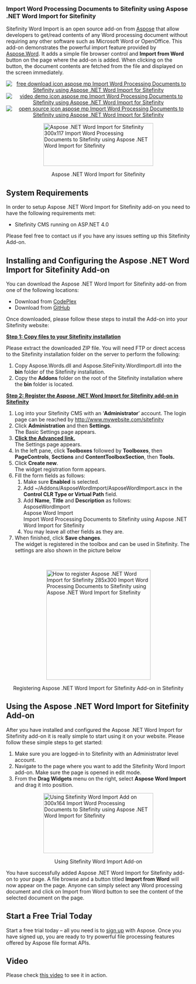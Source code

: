 <h3>Import Word Processing Documents to Sitefinity using Aspose .NET Word Import for Sitefinity</h3>
<div>
<p>Sitefinity Word Import is an open source add-on from <a href="http://www.aspose.com/"> Aspose</a> that allow developers to get/read contents of any Word processing document without requiring any other software such as Microsoft Word or OpenOffice. This add-on demonstrates the powerful import feature provided by <a href="http://www.aspose.com/word-component-suite.aspx">Aspose.Word</a>. It adds a simple file browser control and <strong>Import from Word</strong> button on the page where the add-on is added. When clicking on the button, the document contents are fetched from the file and displayed on the screen immediately.</p>
<p style="text-align: center;"><a title="Free Download - Aspose .NET Word Import for Sitefinity" href="https://asposesitefinity.codeplex.com/releases"><img title="Free Download - Aspose .NET Word Import for Sitefinity" src="http://cdn.aspose.com/Images/marketplace/free-download-icon-aspose-mp.png" alt="free download icon aspose mp Import Word Processing Documents to Sitefinity using Aspose .NET Word Import for Sitefinity" /></a> <a title="Video Demo - Aspose .NET Word Import for Sitefinity" href="https://www.youtube.com/watch?v=vDrYfarX9Ok"> <img title="Sync Sitefinity Users with Google Contacts using Aspose .NET Word Import for Sitefinity" src="http://cdn.aspose.com/Images/marketplace/video-demo-icon-aspose-mp.png" alt="video demo icon aspose mp Import Word Processing Documents to Sitefinity using Aspose .NET Word Import for Sitefinity" /></a> <a title="Source Code - Aspose .NET Word Import for Sitefinity" href="https://asposesitefinity.codeplex.com/SourceControl/latest"> <img title="Source Code - Aspose .NET Word Import for Sitefinity" src="http://cdn.aspose.com/Images/marketplace/open-source-icon-aspose-mp.png" alt="open source icon aspose mp Import Word Processing Documents to Sitefinity using Aspose .NET Word Import for Sitefinity" /></a></p>
<div id="attachment_19829"><a href="http://www.aspose.com/blogs/wp-content/uploads/2015/02/Aspose-.NET-Word-Import-for-Sitefinity.png"><img style="display: block; margin-left: auto; margin-right: auto;" title="Aspose .NET Word Import for Sitefinity" src="http://www.aspose.com/blogs/wp-content/uploads/2015/02/Aspose-.NET-Word-Import-for-Sitefinity-300x117.png" alt="Aspose .NET Word Import for Sitefinity 300x117 Import Word Processing Documents to Sitefinity using Aspose .NET Word Import for Sitefinity" width="300" height="117" /></a>
<p style="text-align: center;">Aspose .NET Word Import for Sitefinity</p>
</div>
<h2>System Requirements</h2>
<p>In order to setup Aspose .NET Word Import for Sitefinity add-on you need to have the following requirements met:</p>
<ul>
<li>Sitefinity CMS running on ASP.NET 4.0</li>
</ul>
<p>Please feel free to contact us if you have any issues setting up this Sitefinity Add-on.</p>
<h2>Installing and Configuring the Aspose .NET Word Import for Sitefinity Add-on</h2>
<p>You can download the Aspose .NET Word Import for Sitefinity add-on from one of the following locations:</p>
<ul>
<li>Download from <a href="https://asposesitefinity.codeplex.com/releases">CodePlex</a></li>
<li>Download from <a href="https://github.com/asposemarketplace/Aspose_for_Sitefinity/releases"> GitHub</a></li>
</ul>
<p>Once downloaded, please follow these steps to install the Add-on into your Sitefinity website:</p>
<p><strong><span style="text-decoration: underline;">Step 1: Copy files to your Sitefinity installation</span></strong></p>
<p>Please extract the downloaded ZIP file. You will need FTP or direct access to the Sitefinity installation folder on the server to perform the following:</p>
<ol>
<li>Copy Aspose.Words.dll and Aspose.SiteFinity.WordImport.dll into the <strong>bin</strong> folder of the Sitefinity installation.</li>
<li>Copy the <strong>Addons</strong> folder on the root of the Sitefinity installation where the <strong>bin</strong> folder is located.</li>
</ol>
<p><strong><span style="text-decoration: underline;">Step 2: Register the Aspose .NET Word Import for Sitefinity add-on in Sitefinity</span></strong></p>
<ol>
<li>Log into your Sitefinity CMS with an &lsquo;<strong>Administrator</strong>&rsquo; account. The login page can be reached by <a href="http://www.mywebsite.com/sitefinity">http://www.mywebsite.com/sitefinity</a></li>
<li>Click <strong>Administration</strong> and then <strong>Settings</strong>. <br /> The Basic Settings page appears.</li>
<li><strong><span style="text-decoration: underline;">Click the Advanced link. <br /> </span></strong>The Settings page appears.</li>
<li>In the left pane, click <strong>Toolboxes</strong> followed by <strong>Toolboxes</strong>, then <strong>PageControls</strong>, <strong>Sections</strong> and <strong>ContentToolboxSection</strong>, then <strong>Tools.</strong></li>
<li>Click <strong>Create new</strong>.<br /> The widget registration form appears.</li>
<li>Fill the form fields as follows:<ol>
<li>Make sure <strong>Enabled</strong> is selected.</li>
<li>Add ~/Addons/AsposeWordImport/AsposeWordImport.ascx in the <strong>Control CLR Type or Virtual Path</strong> field.</li>
<li>Add <strong>Name</strong>, <strong>Title</strong> and <strong>Description</strong> as follows:<br /> AsposeWordImport<br /> Aspose Word Import<br /> Import Word Processing Documents to Sitefinity using Aspose .NET Word Import for Sitefinity</li>
<li>You may leave all other fields as they are.</li>
</ol></li>
<li>When finished, click <strong>Save changes</strong>.<br /> The widget is registered in the toolbox and can be used in Sitefinity. The settings are also shown in the picture below</li>
</ol>
<p>&nbsp;</p>
<div id="attachment_19830"><a href="http://www.aspose.com/blogs/wp-content/uploads/2015/02/How-to-register-Aspose-.NET-Word-Import-for-Sitefinity.png"><img style="display: block; margin-left: auto; margin-right: auto;" title="Registering Aspose .NET Word Import for Sitefinity Add-on in Sitefinity" src="http://www.aspose.com/blogs/wp-content/uploads/2015/02/How-to-register-Aspose-.NET-Word-Import-for-Sitefinity-285x300.png" alt="How to register Aspose .NET Word Import for Sitefinity 285x300 Import Word Processing Documents to Sitefinity using Aspose .NET Word Import for Sitefinity" width="285" height="300" /></a>
<p style="text-align: center;">Registering Aspose .NET Word Import for Sitefinity Add-on in Sitefinity</p>
</div>
<h2>Using the Aspose .NET Word Import for Sitefinity Add-on</h2>
<p>After you have installed and configured the Aspose .NET Word Import for Sitefinity add-on it is really simple to start using it on your website. Please follow these simple steps to get started:</p>
<ol>
<li>Make sure you are logged-in to Sitefinity with an Administrator level account.</li>
<li>Navigate to the page where you want to add the Sitefinity Word Import add-on. Make sure the page is opened in edit mode.</li>
<li>From the <strong>Drag Widgets</strong> menu on the right, select <strong>Aspose Word Import</strong> and drag it into position.</li>
</ol>
<div id="attachment_19831"><a href="http://www.aspose.com/blogs/wp-content/uploads/2015/02/Using-Sitefinity-Word-Import-Add-on.png"><img style="display: block; margin-left: auto; margin-right: auto;" title="Using Sitefinity Word Import Add-on" src="http://www.aspose.com/blogs/wp-content/uploads/2015/02/Using-Sitefinity-Word-Import-Add-on-300x164.png" alt="Using Sitefinity Word Import Add on 300x164 Import Word Processing Documents to Sitefinity using Aspose .NET Word Import for Sitefinity" width="300" height="164" /></a>
<p style="text-align: center;">Using Sitefinity Word Import Add-on</p>
</div>
<p>You have successfully added Aspose .NET Word Import for Sitefinity add-on to your page. A file browse and a button titled <strong>Import from Word</strong> will now appear on the page. Anyone can simply select any Word processing document and click on Import from Word button to see the content of the selected document on the page.</p>
<h2>Start a Free Trial Today</h2>
<p>Start a free trial today &ndash; all you need is to <a href="http://www.aspose.com/community/user/createuser.aspx"> sign up</a> with Aspose. Once you have signed up, you are ready to try powerful file processing features offered by Aspose file format APIs.</p>
<h2>Video</h2>
<p>Please check <a href="https://www.youtube.com/watch?v=vDrYfarX9Ok">this video</a> to see it in action.</p>
<p>&nbsp;</p>
</div>